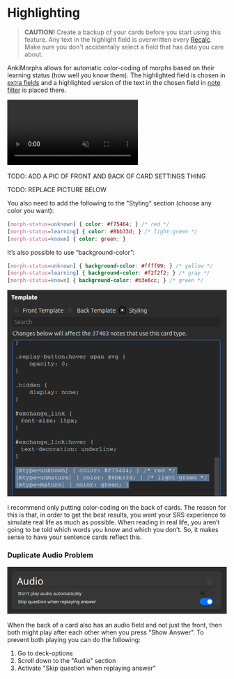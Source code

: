 # Highlighting

> **CAUTION!** Create a backup of your cards before you start using this feature. Any text in the highlight field is
> overwritten every [Recalc](../usage/recalc.md). Make sure you don't accidentally select a
> field that has data you care about.
>
AnkiMorphs allows for automatic color-coding of morphs based on their learning status (how well you know them). The
highlighted field is chosen in [extra fields](../setup/settings/extra-fields.md) and a highlighted version of the text in the
chosen field in [note filter](../setup/settings/note-filter.md) is placed there.

<video autoplay loop muted controls>
    <source src="../../img/highlighting.mp4" type="video/mp4">
</video>

 TODO: ADD  A PIC OF FRONT AND BACK OF CARD SETTINGS THING

 TODO: REPLACE PICTURE BELOW

You also need to add the following to the "Styling" section (choose any color you want):

``` css
[morph-status=unknown] { color: #f75464; } /* red */
[morph-status=learning] { color: #8bb33d; } /* light-green */
[morph-status=known] { color: green; }
```

It’s also possible to use “background-color”:

``` css
[morph-status=unknown] { background-color: #ffff99; } /* yellow */
[morph-status=learning] { background-color: #f2f2f2; } /* gray */
[morph-status=known] { background-color: #b3e6cc; } /* green */
```

![styling.png](../../img/styling.png)

I recommend only putting color-coding on the back of cards. The reason for this is that, in order to get the best
results, you want your SRS experience to simulate real life as much as possible. When reading in real life, you aren’t
going to be told which words you know and which you don’t. So, it makes sense to have your sentence cards reflect this.

### Duplicate Audio Problem

![duplicate-audio.png](../../img/duplicate-audio.png)

When the back of a card also has an audio field and not just the front, then both might play after each other when you
press "Show Answer". To prevent both playing you can do the following:

1. Go to deck-options
2. Scroll down to the "Audio" section
3. Activate "Skip question when replaying answer"